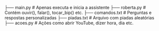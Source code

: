 ├── main.py          # Apenas executa e inicia a assistente
├── roberta.py       # Contém ouvir(), falar(), tocar_bip() etc.
├── comandos.txt     # Perguntas e respostas personalizadas
├── piadas.txt       # Arquivo com piadas aleatórias
├── acoes.py         # Ações como abrir YouTube, dizer hora, dia etc.